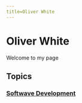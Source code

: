 ```yaml
---
title=Oliver White
---
```

# Oliver White

Welcome to my page



## Topics

### [Softwave Development](https://oliwhi.github.io/oliver_white/software.md)
